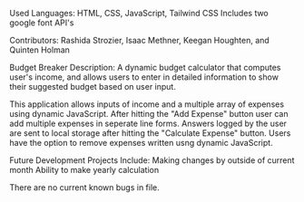 Used Languages:
HTML, CSS, JavaScript, Tailwind CSS
Includes two google font API's

Contributors:
Rashida Strozier, Isaac Methner, Keegan Houghten, and Quinten Holman 

Budget Breaker Description:
A dynamic budget calculator that computes user's income, and allows users to enter in detailed information to show their suggested budget based on user input.

This application allows inputs of income and a multiple array of expenses using dynamic JavaScript. 
After hitting the "Add Expense" button user can add multiple expenses in seperate line forms.
Answers logged by the user are sent to local storage after hitting the "Calculate Expense" button.
Users have the option to remove expenses written usng dynamic JavaScript.

Future Development Projects Include:
Making changes by outside of current month
Ability to make yearly calculation

There are no current known bugs in file. 
